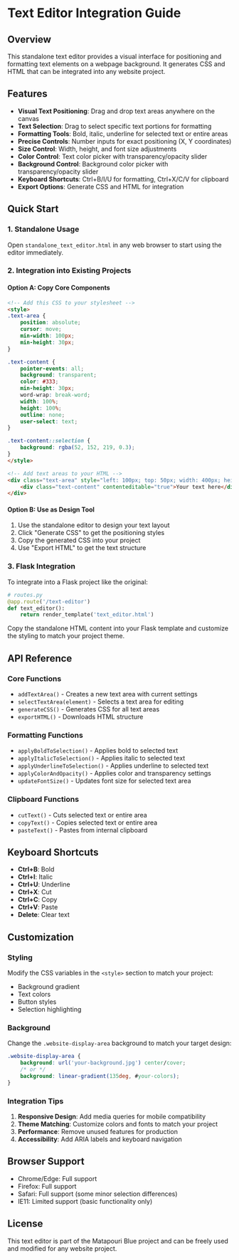 # Text Editor Integration Guide

## Overview
This standalone text editor provides a visual interface for positioning and formatting text elements on a webpage background. It generates CSS and HTML that can be integrated into any website project.

## Features
- **Visual Text Positioning**: Drag and drop text areas anywhere on the canvas
- **Text Selection**: Drag to select specific text portions for formatting
- **Formatting Tools**: Bold, italic, underline for selected text or entire areas
- **Precise Controls**: Number inputs for exact positioning (X, Y coordinates)
- **Size Control**: Width, height, and font size adjustments
- **Color Control**: Text color picker with transparency/opacity slider
- **Background Control**: Background color picker with transparency/opacity slider
- **Keyboard Shortcuts**: Ctrl+B/I/U for formatting, Ctrl+X/C/V for clipboard
- **Export Options**: Generate CSS and HTML for integration

## Quick Start

### 1. Standalone Usage
Open `standalone_text_editor.html` in any web browser to start using the editor immediately.

### 2. Integration into Existing Projects

#### Option A: Copy Core Components
```html
<!-- Add this CSS to your stylesheet -->
<style>
.text-area {
    position: absolute;
    cursor: move;
    min-width: 100px;
    min-height: 30px;
}

.text-content {
    pointer-events: all;
    background: transparent;
    color: #333;
    min-height: 30px;
    word-wrap: break-word;
    width: 100%;
    height: 100%;
    outline: none;
    user-select: text;
}

.text-content::selection {
    background: rgba(52, 152, 219, 0.3);
}
</style>

<!-- Add text areas to your HTML -->
<div class="text-area" style="left: 100px; top: 50px; width: 400px; height: 80px;">
    <div class="text-content" contenteditable="true">Your text here</div>
</div>
```

#### Option B: Use as Design Tool
1. Use the standalone editor to design your text layout
2. Click "Generate CSS" to get the positioning styles
3. Copy the generated CSS into your project
4. Use "Export HTML" to get the text structure

### 3. Flask Integration
To integrate into a Flask project like the original:

```python
# routes.py
@app.route('/text-editor')
def text_editor():
    return render_template('text_editor.html')
```

Copy the standalone HTML content into your Flask template and customize the styling to match your project theme.

## API Reference

### Core Functions
- `addTextArea()` - Creates a new text area with current settings
- `selectTextArea(element)` - Selects a text area for editing
- `generateCSS()` - Generates CSS for all text areas
- `exportHTML()` - Downloads HTML structure

### Formatting Functions
- `applyBoldToSelection()` - Applies bold to selected text
- `applyItalicToSelection()` - Applies italic to selected text
- `applyUnderlineToSelection()` - Applies underline to selected text
- `applyColorAndOpacity()` - Applies color and transparency settings
- `updateFontSize()` - Updates font size for selected text area

### Clipboard Functions
- `cutText()` - Cuts selected text or entire area
- `copyText()` - Copies selected text or entire area
- `pasteText()` - Pastes from internal clipboard

## Keyboard Shortcuts
- **Ctrl+B**: Bold
- **Ctrl+I**: Italic
- **Ctrl+U**: Underline
- **Ctrl+X**: Cut
- **Ctrl+C**: Copy
- **Ctrl+V**: Paste
- **Delete**: Clear text

## Customization

### Styling
Modify the CSS variables in the `<style>` section to match your project:
- Background gradient
- Text colors
- Button styles
- Selection highlighting

### Background
Change the `.website-display-area` background to match your target design:
```css
.website-display-area {
    background: url('your-background.jpg') center/cover;
    /* or */
    background: linear-gradient(135deg, #your-colors);
}
```

### Integration Tips
1. **Responsive Design**: Add media queries for mobile compatibility
2. **Theme Matching**: Customize colors and fonts to match your project
3. **Performance**: Remove unused features for production
4. **Accessibility**: Add ARIA labels and keyboard navigation

## Browser Support
- Chrome/Edge: Full support
- Firefox: Full support
- Safari: Full support (some minor selection differences)
- IE11: Limited support (basic functionality only)

## License
This text editor is part of the Matapouri Blue project and can be freely used and modified for any website project.